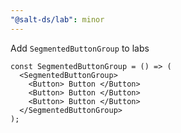 ```yaml
---
"@salt-ds/lab": minor
---
```


Add `SegmentedButtonGroup` to labs

```tsx
const SegmentedButtonGroup = () => (
  <SegmentedButtonGroup>
    <Button> Button </Button>
    <Button> Button </Button>
    <Button> Button </Button>
  </SegmentedButtonGroup>
);
```
